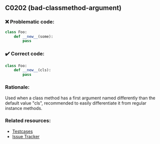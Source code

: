 ## C0202 (bad-classmethod-argument)

### :x: Problematic code:

```python
class Foo:
    def __new__(some):
        pass
```

### :heavy_check_mark: Correct code:

```python
class Foo:
    def __new__(cls):
        pass
```

### Rationale:

Used when a class method has a first argument named differently than the
default value "cls", recommended to easily differentiate it from regular instance methods.

### Related resources:

- [Testcases](https://github.com/PyCQA/pylint/blob/master/tests/input/func_first_arg.py)
- [Issue Tracker](https://github.com/PyCQA/pylint/issues?q=is%3Aissue+%22bad-classmethod-argument%22+OR+%22C0202%22)
